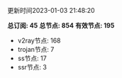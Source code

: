 更新时间2023-01-03 21:48:20

**总订阅: 45**
**总节点: 854**
**有效节点: 195**
- v2ray节点: 168
- trojan节点: 7
- ss节点: 17
- ssr节点: 3
